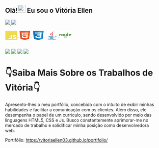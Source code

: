 ## Olá!<img src="https://raw.githubusercontent.com/nixin72/nixin72/master/wave.gif" width="25" height="25"> Eu sou o Vitória Ellen
  <div style="center">
  <a href="https://github.com/vitoriaellen03">
  <img height="160em" src="https://github-readme-stats.vercel.app/api?username=vitoriaellen03&show_icons=true&theme=jolly&include_all_commits=true&count_private=true"/>
  <img height="160em" src="https://github-readme-stats.vercel.app/api/top-langs/?username=vitoriaellen03&layout=compact&langs_count=7&theme=nightowl"/>
  </div>

  <div style="display: inline_block"><br>
    <img align="center" alt="vi-Js" height="30" width="40" src="https://raw.githubusercontent.com/devicons/devicon/master/icons/javascript/javascript-plain.svg">
    <img align="center" alt="vi-HTML" height="30" width="40" src="https://raw.githubusercontent.com/devicons/devicon/master/icons/html5/html5-original.svg">
    <img align="center" alt="vi-CSS" height="30" width="40" src="https://raw.githubusercontent.com/devicons/devicon/master/icons/css3/css3-original.svg">
    <img align="center" alt="vi-CSS" height="30" width="40" src="https://raw.githubusercontent.com/devicons/devicon/master/icons/java/java-original.svg">
    <img align="center" alt="vi-CSS" height="30" width="40" src="https://raw.githubusercontent.com/devicons/devicon/master/icons/nodejs/nodejs-plain-wordmark.svg">
  </div>

##

  <div>
    <a href="https://www.instagram.com/vii16_/" target="_blank"><img src="https://img.shields.io/badge/Instagram-E4405F?style=for-the-badge&logo=instagram&logoColor=white" target="_blank"></a>
    <a href = "mailto:contato.vitoriaellen03@gmail.com"><img src="https://img.shields.io/badge/Gmail-D14836?style=for-the-badge&logo=gmail&logoColor=white" target="_blank"></a>
    <a href="https://www.linkedin.com/in/vitoriaellen03" target="_blank"><img src="https://img.shields.io/badge/-LinkedIn-%230077B5?style=for-the-badge&logo=linkedin&logoColor=white" target="_blank"></a> 
    <a href="https://vitoriaellen03.github.io/portifolio/" target="_blank"><img src="https://img.shields.io/badge/-Meu site-%1EBAE9?style=for-the-badge&logo=site&logoColor=white" target="_blank"></a>
  </div>

# :point_down:Saiba Mais Sobre os Trabalhos de Vitória:point_down:

Apresento-lhes o meu portfólio, concebido com o intuito de exibir minhas habilidades e facilitar a comunicação com os clientes. Além disso, ele desempenha o papel de um currículo, sendo desenvolvido por meio das linguagens HTML5, CSS e Js. Busco constantemente aprimorar-me no mercado de trabalho e solidificar minha posição como desenvolvedora web.

<div class="fundo" style="center">
  Portifólio:
  <a href="https://vitoriaellen03.github.io/portifolio/">https://vitoriaellen03.github.io/portifolio/</a>
</div>

